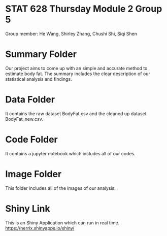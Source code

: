 # STAT 628 Thursday Module 2 Group 5

Group member: He Wang, Shirley Zhang, Chushi Shi, Siqi Shen

# Summary Folder

Our project aims to come up with an simple and accurate method to estimate body fat. The summary includes the clear description of our statistical analysis and findings.

# Data Folder

It contains the raw dataset BodyFat.csv and the cleaned up dataset BodyFat_new.csv.

# Code Folder

It contains a jupyter notebook which includes all of our codes.

# Image Folder 

This folder includes all of the images of our analysis. 

# Shiny Link

This is an Shiny Application which can run in real time.
https://nerrix.shinyapps.io/shiny/
